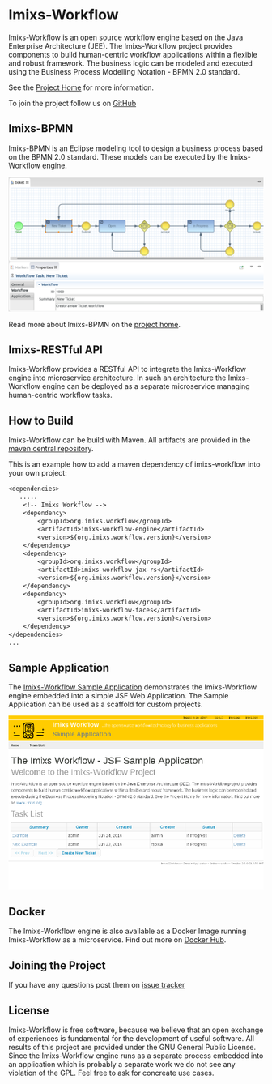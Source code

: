# Imixs-Workflow

Imixs-Workflow is an open source workflow engine based on the Java Enterprise Architecture (JEE). The Imixs-Workflow project provides components to build human-centric workflow applications within a flexible and robust framework. The business logic can be modeled and executed using the Business Process Modelling Notation - BPMN 2.0 standard. 

See the [Project Home](http://www.imixs.org) for more information. 

To join the project follow us on [GitHub](https://github.com/imixs/imixs-workflow)

## Imixs-BPMN
Imixs-BPMN is an Eclipse modeling tool to design a business process based on the BPMN 2.0 standard. These models can be executed by the Imixs-Workflow engine. 

<img src="screen_001.png" alt="Imixs-BPMN" width="640"/>

Read more about Imixs-BPMN on the [project home](http://www.imixs.org/modeler/). 


## Imixs-RESTful API
Imixs-Workflow provides a RESTful API to integrate the Imixs-Workflow engine into microservice architecture. In such an architecture the Imixs-Workflow engine can be deployed as a separate microservice managing human-centric workflow tasks. 



## How to Build
Imixs-Workflow can be build with Maven. All artifacts are provided in the [maven central repository](http://search.maven.org/#browse).

This is an example how to add a maven dependency of imixs-workflow into your own project:

	<dependencies> 
	   .....
		<!-- Imixs Workflow -->
		<dependency>
			<groupId>org.imixs.workflow</groupId>
			<artifactId>imixs-workflow-engine</artifactId>
			<version>${org.imixs.workflow.version}</version>
		</dependency>
		<dependency>
			<groupId>org.imixs.workflow</groupId>
			<artifactId>imixs-workflow-jax-rs</artifactId>
			<version>${org.imixs.workflow.version}</version>
		</dependency>
		<dependency>
			<groupId>org.imixs.workflow</groupId>
			<artifactId>imixs-workflow-faces</artifactId>
			<version>${org.imixs.workflow.version}</version>
		</dependency>
	</dependencies>
	...

## Sample Application

The [Imixs-Workflow Sample Application](https://github.com/imixs/imixs-jsf-example) demonstrates the Imixs-Workflow engine embedded into a simple JSF Web Application. The Sample Application can be used as a scaffold for custom projects.

<img src="screen_002.png" alt="Imixs-BPMN"  width="640"/>

## Docker

The Imixs-Workflow engine is also available as a Docker Image running Imixs-Workflow as a microservice. Find out more on [Docker Hub](https://hub.docker.com/r/imixs/workflow/).


## Joining the Project

If you have any questions post them on [issue tracker](https://github.com/imixs/imixs-workflow/issues)

## License

Imixs-Workflow is free software, because we believe that an open exchange of experiences is fundamental for the development of useful software. All results of this project are provided under the GNU General Public License. Since the Imixs-Workflow engine runs as a separate process embedded into an application which is probably a separate work we do not see any violation of the GPL. Feel free to ask for concreate use cases. 
